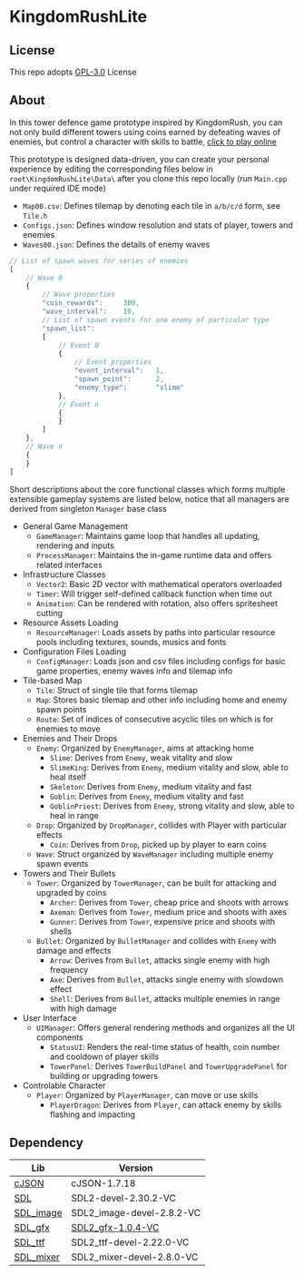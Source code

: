 # KingdomRushLite

## License
This repo adopts [GPL-3.0](https://www.gnu.org/licenses/gpl-3.0.html) License

## About
In this tower defence game prototype inspired by KingdomRush, you can not only build different towers using coins earned by defeating waves of enemies, but control a character with skills to battle, [click to play online](https://whythz-debug.github.io/KingdomRushLite/)

This prototype is designed data-driven, you can create your personal experience by editing the corresponding files below in `root\KingdomRushLite\Data\` after you clone this repo locally (run `Main.cpp` under required IDE mode)
- `Map00.csv`: Defines tilemap by denoting each tile in `a/b/c/d` form, see `Tile.h`
- `Configs.json`: Defines window resolution and stats of player, towers and enemies
- `Waves00.json`: Defines the details of enemy waves
```javascript
// List of spawn waves for series of enemies
[
    // Wave 0
    {
        // Wave properties
        "coin_rewards":     300,
        "wave_interval":    10,
        // List of spawn events for one enemy of particular type
        "spawn_list":
        [
            // Event 0 
            {
                // Event properties
                "event_interval":   1,
                "spawn_point":      2,
                "enemy_type":       "slime"
            },
            // Event n
            {
            }
        ]
    },
    // Wave n
    {
    }
]
```

 Short descriptions about the core functional classes which forms multiple extensible gameplay systems are listed below, notice that all managers are derived from singleton `Manager` base class
- General Game Management
    - `GameManager`: Maintains game loop that handles all updating, rendering and inputs
    - `ProcessManager`: Maintains the in-game runtime data and offers related interfaces
- Infrastructure Classes
    - `Vector2`: Basic 2D vector with mathematical operators overloaded
    - `Timer`: Will trigger self-defined callback function when time out
    - `Animation`: Can be rendered with rotation, also offers spritesheet cutting
- Resource Assets Loading
    - `ResourceManager`: Loads assets by paths into particular resource pools including textures, sounds, musics and fonts
- Configuration Files Loading
    - `ConfigManager`: Loads json and csv files including configs for basic game properties, enemy waves info and tilemap info
- Tile-based Map
    - `Tile`: Struct of single tile that forms tilemap
    - `Map`: Stores basic tilemap and other info including home and enemy spawn points
    - `Route`: Set of indices of consecutive acyclic tiles on which is for enemies to move
- Enemies and Their Drops
    - `Enemy`: Organized by `EnemyManager`, aims at attacking home
        - `Slime`: Derives from `Enemy`, weak vitality and slow
        - `SlimeKing`: Derives from `Enemy`, medium vitality and slow, able to heal itself
        - `Skeleton`: Derives from `Enemy`, medium vitality and fast
        - `Goblin`: Derives from `Enemy`, medium vitality and fast
        - `GoblinPriest`: Derives from `Enemy`, strong vitality and slow, able to heal in range
    - `Drop`: Organized by `DropManager`, collides with Player with particular effects
        - `Coin`: Derives from `Drop`, picked up by player to earn coins
    - `Wave`: Struct organized by `WaveManager` including multiple enemy spawn events
- Towers and Their Bullets
    - `Tower`: Organized by `TowerManager`, can be built for attacking and upgraded by coins
        - `Archer`: Derives from `Tower`, cheap price and shoots with arrows 
        - `Axeman`: Derives from `Tower`, medium price and shoots with axes
        - `Gunner`: Derives from `Tower`, expensive price and shoots with shells
    - `Bullet`: Organized by `BulletManager` and collides with `Enemy` with damage and effects
        - `Arrow`: Derives from `Bullet`, attacks single enemy with high frequency
        - `Axe`: Derives from `Bullet`, attacks single enemy with slowdown effect
        - `Shell`: Derives from `Bullet`, attacks multiple enemies in range with high damage
- User Interface
    - `UIManager`: Offers general rendering methods and organizes all the UI components
        - `StatusUI`: Renders the real-time status of health, coin number and cooldown of player skills
        - `TowerPanel`: Derives `TowerBuildPanel` and `TowerUpgradePanel` for building or upgrading towers
- Controlable Character
    - `Player`: Organized by `PlayerManager`, can move or use skills
        - `PlayerDragon`: Derives from `Player`, can attack enemy by skills flashing and impacting

## Dependency
|Lib|Version|
|---|---|
|[cJSON](https://github.com/DaveGamble/cJSON)|cJSON-1.7.18|
|[SDL](https://github.com/libsdl-org/SDL)|SDL2-devel-2.30.2-VC|
|[SDL_image](https://github.com/libsdl-org/SDL_image)|SDL2_image-devel-2.8.2-VC|
|[SDL_gfx](https://www.ferzkopp.net/wordpress/2016/01/02/sdl_gfx-sdl2_gfx/)|[SDL2_gfx-1.0.4-VC](https://github.com/giroletm/SDL2_gfx/releases/tag/release-1.0.4)|
|[SDL_ttf](https://github.com/libsdl-org/SDL_ttf)|SDL2_ttf-devel-2.22.0-VC|
|[SDL_mixer](https://github.com/libsdl-org/SDL_mixer)|SDL2_mixer-devel-2.8.0-VC|

